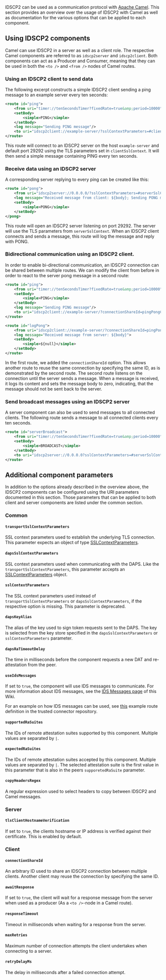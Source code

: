 IDSCP2 can be used as a communication protocol with [Apache Camel](https://camel.apache.org).
This section provides an overview over the usage of IDSCP2 with Camel as well as documentation for
the various options that can be applied to each component.

## Using IDSCP2 components

Camel can use IDSCP2 in a server as well as a client role.
The respective Camel components are referred to as `idscp2server` and `idscp2client`.
Both components can act as a Producer and Consumer, meaning that they can be used in both the
`<to />` and `<from />` nodes of Camel routes.

### Using an IDSCP2 client to send data

The following excerpt constructs a simple IDSCP2 client sending a ping message to an example
server every ten seconds:
```xml
<route id="ping">
    <from uri="timer://tenSecondsTimer?fixedRate=true&amp;period=10000"/>
    <setBody>
        <simple>PING</simple>
    </setBody>
    <log message="Sending PING message"/>
    <to uri="idscp2client://example-server/?sslContextParameters=#clientSslContext"/>
</route>
```
This route will connect to an IDSCP2 server on the host `example-server` and default port 29292
using the TLS parameters set in `clientSslContext`.
It will then send a simple message containing PING every ten seconds.

### Receive data using an IDSCP2 server

A corresponding server replying to every ping can be created like this:
```xml
<route id="pong">
    <from uri="idscp2server://0.0.0.0/?sslContextParameters=#serverSslContext"/>
    <log message="Received message from client: ${body}; Sending PONG message"/>
    <setBody>
        <simple>PONG</simple>
    </setBody>
</pong>
```
This route will open an IDSCP2 server listening on port 29292.
The server will use the TLS parameters from `serverSslContext`.
When an IDSCP2 client connects and sends a message, this route will log the message and reply with
PONG.

### Bidirectional communication using an IDSCP2 client.

In order to enable bi-directional communication, an IDSCP2 connection can be shared between
multiple routes.
We can modify the client from before in order to react to the server pong message in a second
route:
```xml
<route id="ping">
    <from uri="timer://tenSecondsTimer?fixedRate=true&amp;period=10000"/>
    <setBody>
        <simple>PING</simple>
    </setBody>
    <log message="Sending PING message"/>
    <to uri="idscp2client://example-server/?connectionShareId=pingPongClient,sslContextParameters=#clientSslContext"/>
</route>

<route id="logPong">
    <from uri="idscp2client://example-server/?connectionShareId=pingPongClient,sslContextParameters=#clientSslContext"/>
    <log message="Received message from server: ${body}">
    <setBody>
        <simple>${null}</simple>
    </setBody>
</route>
```
In the first route, we added the `connectionShareId` option.
This allows another route to reuse the same connection by specifying the same ID, as is
demonstrated by the second route.
The second route listens on the connection until the server sends a message.
When a message is received, it logs its content and sets the message body to zero, indicating, that
the message should not be sent back to the server.

### Send broadcast messages using an IDSCP2 server

A server component can also be used to send messages to all connected clients.
The following route sends a message to all connected clients every ten seconds.
```xml
<route id="serverBroadcast">
    <from uri="timer://tenSecondsTimer?fixedRate=true&amp;period=10000"/>
    <setBody>
        <simple>BROADCAST</simple>
    </setBody>
    <to uri="idscp2server://0.0.0.0?sslContextParameters=#serverSslContext">
</route>
```

## Additional component parameters

In addition to the options already described in the overview above, the IDSCP2 components can be configured using the URI parameters documented in this section.
Those parameters that can be applied to both client and server components are listed under the common section.

### Common

#### `transportSslContextParameters`

SSL context parameters used to establish the underlying TLS connection.
This parameter expects an object of type
[SSLContextParameters](https://www.javadoc.io/doc/org.apache.camel/camel-api/latest/org/apache/camel/support/jsse/SSLContextParameters.html).

#### `dapsSslContextParameters`

SSL context parameters used when communicating with the DAPS.
Like the `transportSslContextParameters`, this parameter accepts an
[SSLContextParameters](https://www.javadoc.io/doc/org.apache.camel/camel-api/latest/org/apache/camel/support/jsse/SSLContextParameters.html) object.

#### `sslContextParameters`

The SSL context parameters used instead of `transportSslContextParameters` or `dapsSslContextParameters`,
if the respective option is missing.
This parameter is deprecated.

#### `dapsKeyAlias`

The alias of the key used to sign token requests sent to the DAPS.
The key is selected from the key store specified in the `dapsSslContextParameters` or `sslContextParameters` parameter.

#### `dapsRaTimeoutDelay`

The time in milliseconds before the component requests a new DAT and re-attestation from the peer.

#### `useIdsMessages`

If set to `true`, the component will use IDS messages to communicate.
For more information about IDS messages, see the [IDS Messages page](IDS-Messages) of this Wiki.

For an example on how IDS messages can be used, see
[this](https://github.com/Fraunhofer-AISEC/trusted-connector/blob/master/examples/route-examples/demo-route.xml)
example route definition in the trusted connector repository.

#### `supportedRaSuites`

The IDs of remote attestation suites supported by this component.
Multiple values are separated by `|`.

#### `expectedRaSuites`

The IDs of remote attestation suites accepted by this component.
Multiple values are separated by `|`.
The selected attestation suite is the first value in this parameter that is also in the peers `supporetedRaSuite` parameter.

#### `copyHeadersRegex`

A regular expression used to select headers to copy between IDSCP2 and Camel messages.

### Server

#### `tlsClientHostnameVerification`

If set to `true`, the clients hostname or IP address is verified against their certificate.
This is enabled by default.

### Client

#### `connectionShareId`

An arbitrary ID used to share an IDSCP2 connection between multiple clients.
Another client may reuse the connection by specifying the same ID.

#### `awaitResponse`

If set to `true`, the client will wait for a response message from the server when used as a producer (As a `<to />`-node in a Camel route).

#### `responseTimeout`

Timeout in milliseconds when waiting for a response from the server.

#### `maxRetries`

Maximum number of connection attempts the client undertakes when connecting to a server.

#### `retryDelayMs`

The delay in milliseconds after a failed connection attempt.